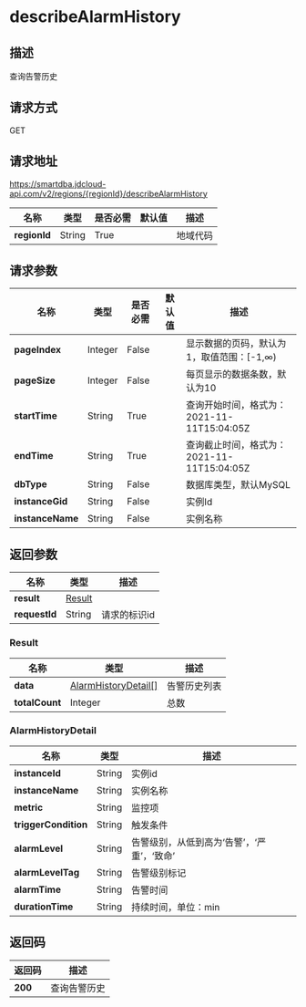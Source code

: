 # describeAlarmHistory


## 描述
查询告警历史

## 请求方式
GET

## 请求地址
https://smartdba.jdcloud-api.com/v2/regions/{regionId}/describeAlarmHistory

|名称|类型|是否必需|默认值|描述|
|---|---|---|---|---|
|**regionId**|String|True| |地域代码|

## 请求参数
|名称|类型|是否必需|默认值|描述|
|---|---|---|---|---|
|**pageIndex**|Integer|False| |显示数据的页码，默认为1，取值范围：[-1,∞)|
|**pageSize**|Integer|False| |每页显示的数据条数，默认为10|
|**startTime**|String|True| |查询开始时间，格式为：2021-11-11T15:04:05Z|
|**endTime**|String|True| |查询截止时间，格式为：2021-11-11T15:04:05Z|
|**dbType**|String|False| |数据库类型，默认MySQL|
|**instanceGid**|String|False| |实例Id|
|**instanceName**|String|False| |实例名称|


## 返回参数
|名称|类型|描述|
|---|---|---|
|**result**|[Result](describealarmhistory#result)| |
|**requestId**|String|请求的标识id|

### <div id="Result">Result</div>
|名称|类型|描述|
|---|---|---|
|**data**|[AlarmHistoryDetail[]](describealarmhistory#alarmhistorydetail)|告警历史列表|
|**totalCount**|Integer|总数|
### <div id="AlarmHistoryDetail">AlarmHistoryDetail</div>
|名称|类型|描述|
|---|---|---|
|**instanceId**|String|实例id|
|**instanceName**|String|实例名称|
|**metric**|String|监控项|
|**triggerCondition**|String|触发条件|
|**alarmLevel**|String|告警级别，从低到高为‘告警’，‘严重’，‘致命’|
|**alarmLevelTag**|String|告警级别标记|
|**alarmTime**|String|告警时间|
|**durationTime**|String|持续时间，单位：min|

## 返回码
|返回码|描述|
|---|---|
|**200**|查询告警历史|
